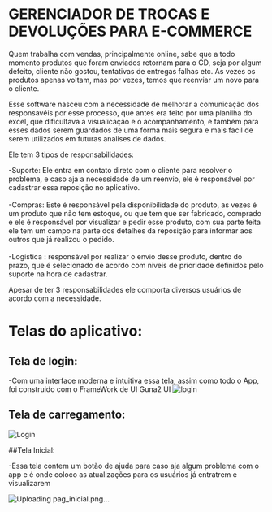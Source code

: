 # GERENCIADOR DE TROCAS E DEVOLUÇÕES PARA E-COMMERCE

Quem trabalha com vendas, principalmente online, sabe que a todo momento produtos que foram enviados retornam para o CD, seja por algum defeito, cliente não gostou, tentativas de entregas falhas etc.
As vezes os produtos apenas voltam, mas por vezes, temos que reenviar um novo para o cliente.

Esse software nasceu com a necessidade de melhorar a comunicação dos responsavéis por esse processo, que antes era feito por uma planilha do excel, que dificultava a visualicação e o acompanhamento,
e também para esses dados serem guardados de uma forma mais segura e mais facil de serem utilizados em futuras analises de dados.

Ele tem 3 tipos de responsabilidades:

  -Suporte: Ele entra em contato direto com o cliente para resolver o problema, e caso aja a necessidade de um reenvio, ele é responsável por cadastrar essa reposição no aplicativo.<br/>
  <br/>
  -Compras: Este é responsável pela disponibilidade do produto, as vezes é um produto que não tem estoque, ou que tem que ser fabricado, comprado e ele é responsável por visualizar
  e pedir esse produto, com sua parte feita ele tem um campo na parte dos detalhes da reposição para informar aos outros que já realizou o pedido.<br/>
  <br/>
  -Logística : responsável por realizar o envio desse produto, dentro do prazo, que é selecionado de acordo com niveís de prioridade definidos pelo suporte na hora de cadastrar.<br/>

Apesar de ter 3 responsabilidades ele comporta diversos usuários de acordo com a necessidade.

# Telas do aplicativo:

## Tela de login:

-Com uma interface moderna e intuitiva essa tela, assim como todo o App, foi construido com o FrameWork de UI Guna2 UI
![login](https://github.com/user-attachments/assets/d1000a6b-b603-4d12-a709-d3cfae8034de)

## Tela de carregamento:
 
![Login](https://github.com/user-attachments/assets/f296bec1-b4f9-489d-b3bc-be1cb7aad3e9)

##Tela Inicial:

-Essa tela contem um botão de ajuda para caso aja algum problema com o app e é onde coloco as atualizações para os usuários já entratrem e visualizarem

![Uploading pag_inicial.png…]()
